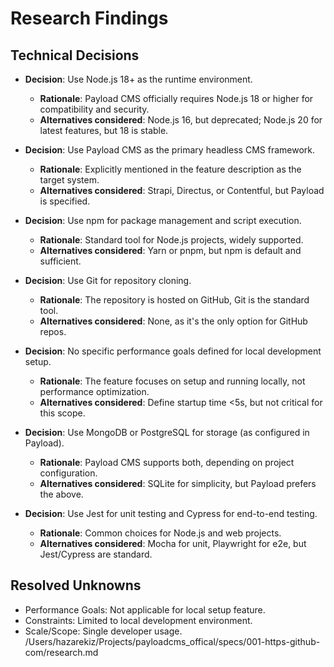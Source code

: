 # Research Findings

## Technical Decisions

- **Decision**: Use Node.js 18+ as the runtime environment.
  - **Rationale**: Payload CMS officially requires Node.js 18 or higher for compatibility and security.
  - **Alternatives considered**: Node.js 16, but deprecated; Node.js 20 for latest features, but 18 is stable.

- **Decision**: Use Payload CMS as the primary headless CMS framework.
  - **Rationale**: Explicitly mentioned in the feature description as the target system.
  - **Alternatives considered**: Strapi, Directus, or Contentful, but Payload is specified.

- **Decision**: Use npm for package management and script execution.
  - **Rationale**: Standard tool for Node.js projects, widely supported.
  - **Alternatives considered**: Yarn or pnpm, but npm is default and sufficient.

- **Decision**: Use Git for repository cloning.
  - **Rationale**: The repository is hosted on GitHub, Git is the standard tool.
  - **Alternatives considered**: None, as it's the only option for GitHub repos.

- **Decision**: No specific performance goals defined for local development setup.
  - **Rationale**: The feature focuses on setup and running locally, not performance optimization.
  - **Alternatives considered**: Define startup time <5s, but not critical for this scope.

- **Decision**: Use MongoDB or PostgreSQL for storage (as configured in Payload).
  - **Rationale**: Payload CMS supports both, depending on project configuration.
  - **Alternatives considered**: SQLite for simplicity, but Payload prefers the above.

- **Decision**: Use Jest for unit testing and Cypress for end-to-end testing.
  - **Rationale**: Common choices for Node.js and web projects.
  - **Alternatives considered**: Mocha for unit, Playwright for e2e, but Jest/Cypress are standard.

## Resolved Unknowns
- Performance Goals: Not applicable for local setup feature.
- Constraints: Limited to local development environment.
- Scale/Scope: Single developer usage.</content>
<parameter name="filePath">/Users/hazarekiz/Projects/payloadcms_offical/specs/001-https-github-com/research.md
